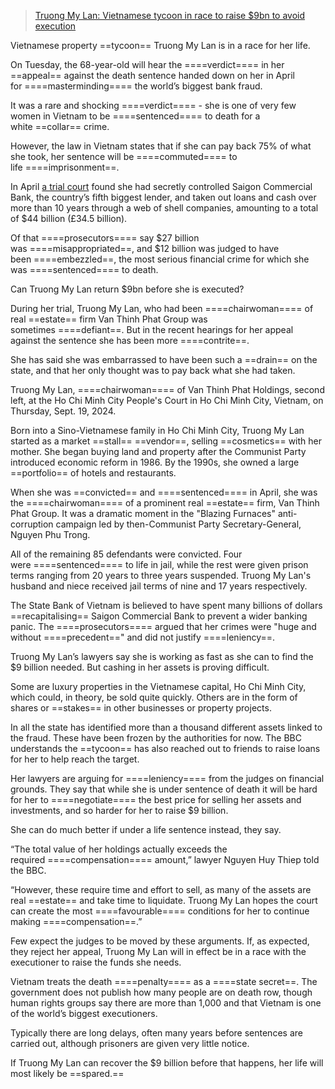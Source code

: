 

> [Truong My Lan: Vietnamese tycoon in race to raise $9bn to avoid execution](https://www.bbc.com/news/articles/cd753r47815o)


Vietnamese property ==tycoon== Truong My Lan is in a race for her life.

On Tuesday, the 68-year-old will hear the ====verdict==== in her ==appeal== against the death sentence handed down on her in April for ====masterminding==== the world’s biggest bank fraud.

It was a rare and shocking ====verdict==== - she is one of very few women in Vietnam to be ====sentenced==== to death for a white ==collar== crime.

However, the law in Vietnam states that if she can pay back 75% of what she took, her sentence will be ====commuted==== to life ====imprisonment==.

In April [a trial court](https://www.bbc.co.uk/news/world-asia-68778636#:~:text=Truong%20My%20Lan%20was%20convicted,some%20of%20the%20missing%20billions) found she had secretly controlled Saigon Commercial Bank, the country’s fifth biggest lender, and taken out loans and cash over more than 10 years through a web of shell companies, amounting to a total of $44 billion (£34.5 billion).

Of that ====prosecutors==== say $27 billion was ====misappropriated==, and $12 billion was judged to have been ====embezzled==, the most serious financial crime for which she was ====sentenced==== to death.

Can Truong My Lan return $9bn before she is executed?

During her trial, Truong My Lan, who had been ====chairwoman==== of real ==estate== firm Van Thinh Phat Group was sometimes ====defiant==. But in the recent hearings for her appeal against the sentence she has been more ====contrite==.

She has said she was embarrassed to have been such a ==drain== on the state, and that her only thought was to pay back what she had taken.


Truong My Lan, ====chairwoman==== of Van Thinh Phat Holdings, second left, at the Ho Chi Minh City People's Court in Ho Chi Minh City, Vietnam, on Thursday, Sept. 19, 2024.

Born into a Sino-Vietnamese family in Ho Chi Minh City, Truong My Lan started as a market ==stall== ==vendor==, selling ==cosmetics== with her mother. She began buying land and property after the Communist Party introduced economic reform in 1986. By the 1990s, she owned a large ==portfolio== of hotels and restaurants.

When she was ==convicted== and ====sentenced==== in April, she was the ====chairwoman==== of a prominent real ==estate== firm, Van Thinh Phat Group. It was a dramatic moment in the "Blazing Furnaces" anti-corruption campaign led by then-Communist Party Secretary-General, Nguyen Phu Trong.

All of the remaining 85 defendants were convicted. Four were ====sentenced==== to life in jail, while the rest were given prison terms ranging from 20 years to three years suspended. Truong My Lan's husband and niece received jail terms of nine and 17 years respectively.

The State Bank of Vietnam is believed to have spent many billions of dollars ==recapitalising== Saigon Commercial Bank to prevent a wider banking panic. The ====prosecutors==== argued that her crimes were "huge and without ====precedent==" and did not justify ====leniency==.

Truong My Lan’s lawyers say she is working as fast as she can to find the $9 billion needed. But cashing in her assets is proving difficult.

Some are luxury properties in the Vietnamese capital, Ho Chi Minh City, which could, in theory, be sold quite quickly. Others are in the form of shares or ==stakes== in other businesses or property projects.

In all the state has identified more than a thousand different assets linked to the fraud. These have been frozen by the authorities for now. The BBC understands the ==tycoon== has also reached out to friends to raise loans for her to help reach the target.


Her lawyers are arguing for ====leniency==== from the judges on financial grounds. They say that while she is under sentence of death it will be hard for her to ====negotiate==== the best price for selling her assets and investments, and so harder for her to raise $9 billion.

She can do much better if under a life sentence instead, they say.

“The total value of her holdings actually exceeds the required ====compensation==== amount,” lawyer Nguyen Huy Thiep told the BBC.

“However, these require time and effort to sell, as many of the assets are real ==estate== and take time to liquidate. Truong My Lan hopes the court can create the most ====favourable==== conditions for her to continue making ====compensation==.”

Few expect the judges to be moved by these arguments. If, as expected, they reject her appeal, Truong My Lan will in effect be in a race with the executioner to raise the funds she needs.

Vietnam treats the death ====penalty==== as a ====state secret==. The government does not publish how many people are on death row, though human rights groups say there are more than 1,000 and that Vietnam is one of the world’s biggest executioners.

Typically there are long delays, often many years before sentences are carried out, although prisoners are given very little notice.

If Truong My Lan can recover the $9 billion before that happens, her life will most likely be ==spared.==